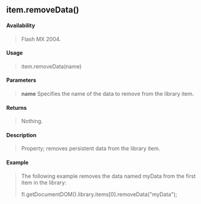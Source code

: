 ## item.removeData()

#### Availability

> Flash MX 2004.

#### Usage

> item.removeData(name)

#### Parameters

> **name** Specifies the name of the data to remove from the library item.

#### Returns

> Nothing.

#### Description

> Property; removes persistent data from the library item.

#### Example

> The following example removes the data named myData from the first item in the library:
>
> fl.getDocumentDOM().library.items\[0\].removeData("myData");
